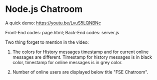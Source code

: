 # Node.js Chatroom

A quick demo:
https://youtu.be/LvuS5LQNBNc

Front-End codes: page.html; Back-End codes: server.js

Two thing forget to mention in the video:

1) The colors for History messages timestamp and for current online messages are different. 
Timestamp for history messages is in black color, timestamp for online messages is in grey color.

2) Number of online users are displayed below title "FSE Chatroom".
